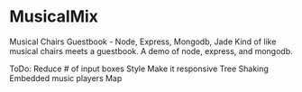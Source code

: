 # MusicalMix
Musical Chairs Guestbook - Node, Express, Mongodb, Jade
Kind of like musical chairs meets a guestbook. A demo of node,
express, and mongodb.

ToDo:
Reduce # of input boxes
Style
Make it responsive
Tree Shaking 
Embedded music players 
Map
